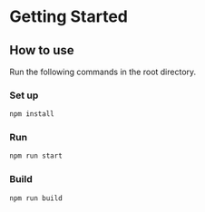 # Getting Started

## How to use

Run the following commands in the root directory.

### Set up

```bash
npm install
```

### Run

```bash
npm run start
```

### Build

```bash
npm run build
```
